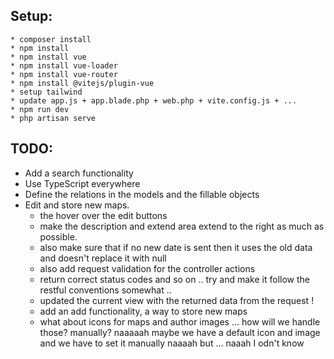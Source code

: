 ## Setup:
    * composer install
    * npm install
    * npm install vue
    * npm install vue-loader
    * npm install vue-router
    * npm install @vitejs/plugin-vue
    * setup tailwind
    * update app.js + app.blade.php + web.php + vite.config.js + ...
    * npm run dev
    * php artisan serve

## TODO:
* Add a search functionality
* Use TypeScript everywhere
* Define the relations in the models and the fillable objects
* Edit and store new maps.
    - the hover over the edit buttons
    - make the description and extend area extend to the right as much as possible.
    - also make sure that if no new date is sent then it uses the old data and doesn't replace it with null
    - also add request validation for the controller actions 
    - return correct status codes and so on .. try and make it follow the restful conventions somewhat ..
    - updated the current view with the returned data from the request !
    - add an add functionality, a way to store new maps
    - what about icons for maps and author images ... how will we handle those? manually? naaaaah maybe we have a default icon and image and we have to set it manually naaaah but ... naaah I odn't know